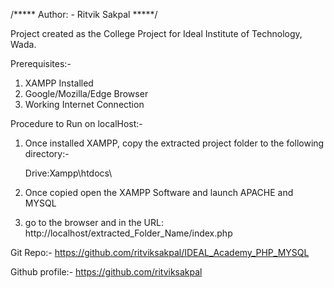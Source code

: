 /***** Author: - Ritvik Sakpal *****/

Project created as the College Project for Ideal Institute of Technology, Wada.

Prerequisites:-

1. XAMPP Installed
2. Google/Mozilla/Edge Browser
3. Working Internet Connection

Procedure to Run on localHost:-

1. Once installed XAMPP, copy the extracted project folder to the following directory:-

    Drive:Xampp\htdocs\
2. Once copied open the XAMPP Software and launch APACHE and MYSQL
3. go to the browser and in the URL: http://localhost/extracted_Folder_Name/index.php


Git Repo:- https://github.com/ritviksakpal/IDEAL_Academy_PHP_MYSQL

Github profile:- https://github.com/ritviksakpal
